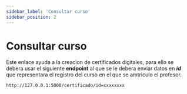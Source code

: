 ```yaml
---
sidebar_label: 'Consultar curso'
sidebar_position: 2
---
```


# Consultar curso

Este enlace ayuda a la creacion de certificados digitales, para ello se debera usar el siguiente **endpoint** al que se le debera enviar datos en ***id*** que representara el registro del curso en el que se amtriculo el profesor.

```bash
http://127.0.0.1:5000/certificado/id=xxxxxxxx
```